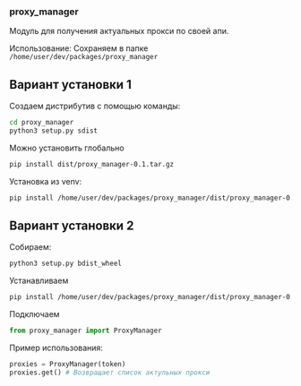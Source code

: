 ### proxy_manager

Модуль для получения актуальных прокси по своей апи. 

Использование: 
Сохраняем в папке `/home/user/dev/packages/proxy_manager`


## Вариант установки 1
Создаем дистрибутив с помощью команды:
```bash 
cd proxy_manager
python3 setup.py sdist
```

Можно установить глобально
```bash
pip install dist/proxy_manager-0.1.tar.gz
```

Установка из venv: 
```bash 
pip install /home/user/dev/packages/proxy_manager/dist/proxy_manager-0.1.tar.gz
```

## Вариант установки 2 
Собираем: 
```bash 
python3 setup.py bdist_wheel 
```

Устанавливаем
```bash
pip install /home/user/dev/packages/proxy_manager/dist/proxy_manager-0.1.tar.gz
```


Подключаем 
```python
from proxy_manager import ProxyManager
```

Пример использования: 
```python
proxies = ProxyManager(token)
proxies.get() # Возвращает список актульных прокси
```            